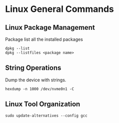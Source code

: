 # Linux General Commands
## Linux Package Management
Package list all the installed packages
```
dpkg --list
dpkg --listfiles <package name>
```

## String Operations
Dump the device with strings.
```shell
hexdump -n 1000 /dev/nvme0n1 -C 
```

## Linux Tool Organization
```
sudo update-alternatives --config gcc
```
